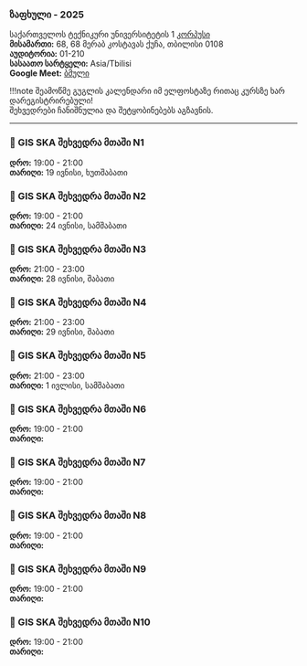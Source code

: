 ### ზაფხული - 2025

საქართველოს ტექნიკური უნივერსიტეტის 1 [კორპუსი](https://www.google.com/maps/place/%E1%83%A1%E1%83%90%E1%83%A5%E1%83%90%E1%83%A0%E1%83%97%E1%83%95%E1%83%94%E1%83%9A%E1%83%9D%E1%83%A1+%E1%83%A2%E1%83%94%E1%83%A5%E1%83%9C%E1%83%98%E1%83%99%E1%83%A3%E1%83%A0%E1%83%98+%E1%83%A3%E1%83%9C%E1%83%98%E1%83%95%E1%83%94%E1%83%A0%E1%83%A1%E1%83%98%E1%83%A2%E1%83%94%E1%83%A2%E1%83%98%E1%83%A1+1+%E1%83%99%E1%83%9D%E1%83%A0%E1%83%9E%E1%83%A3%E1%83%A1%E1%83%98/data=!4m7!3m6!1s0x4044732a1b4c4717:0xe7ffb2085cfa2f5a!8m2!3d41.7171696!4d44.7781599!16s%2Fg%2F1ptxrl69z!19sChIJF0dMGypzREARWi_6XAiy_-c?authuser=0&hl=ka&source=mc) <br>
**მისამართი:** 68, 68 მერაბ კოსტავას ქუჩა, თბილისი 0108 <br>
**აუდიტორია:** 01-210 <br>
**სასაათო სარტყელი:** Asia/Tbilisi <br>
**Google Meet:** [ბმული](https://meet.google.com/zmp-oczk-whi) <br>

!!!note
    შეამოწმე გუგლის კალენდარი იმ ელფოსტაზე რითაც კურსზე ხარ დარეგისტრირებული! <br>
    შეხვედრები ჩანიშნულია და შეტყობინებებს აგზავნის. <br>

---

### 🐝 GIS SKA შეხვედრა მთაში N1
**დრო:** 19:00 - 21:00 <br>
**თარიღი:** 19 ივნისი, ხუთშაბათი <br>


### 🐝 GIS SKA შეხვედრა მთაში N2
**დრო:** 19:00 - 21:00 <br>
**თარიღი:** 24 ივნისი, სამშაბათი <br>


### 🐝 GIS SKA შეხვედრა მთაში N3
**დრო:** 21:00 - 23:00 <br>
**თარიღი:** 28 ივნისი, შაბათი <br>

### 🐝 GIS SKA შეხვედრა მთაში N4
**დრო:** 21:00 - 23:00 <br>
**თარიღი:** 29 ივნისი, შაბათი <br>

### 🐝 GIS SKA შეხვედრა მთაში N5
**დრო:** 21:00 - 23:00 <br>
**თარიღი:** 1 ივლისი, სამშაბათი <br>

### 🐝 GIS SKA შეხვედრა მთაში N6
**დრო:** 19:00 - 21:00 <br>
**თარიღი:**  <br>

### 🐝 GIS SKA შეხვედრა მთაში N7
**დრო:** 19:00 - 21:00 <br>
**თარიღი:**  <br>

### 🐝 GIS SKA შეხვედრა მთაში N8
**დრო:** 19:00 - 21:00 <br>
**თარიღი:**  <br>

### 🐝 GIS SKA შეხვედრა მთაში N9
**დრო:** 19:00 - 21:00 <br>
**თარიღი:**  <br>

### 🐝 GIS SKA შეხვედრა მთაში N10
**დრო:** 19:00 - 21:00 <br>
**თარიღი:**  <br>
